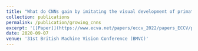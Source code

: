 ```yaml
---
title: "What do CNNs gain by imitating the visual development of primate infants?"
collection: publications
permalink: /publication/growing_cnns
excerpt: '[[Paper]](https://www.ecva.net/papers/eccv_2022/papers_ECCV/papers/136850255.pdf) [[Suppl.]](https://www.ecva.net/papers/eccv_2022/papers_ECCV/papers/136850255-supp.pdf) [[Code]](https://github.com/shantanuj/TDAM_Top_down_attention_module)'
date: 2020-09-07
venue: '31st British Machine Vision Conference (BMVC)'
---
```

